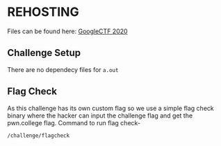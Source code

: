 # REHOSTING

Files can be found here: [GoogleCTF 2020](https://github.com/google/google-ctf/tree/main/2020/quals/reversing-beginner/attachments)

## Challenge Setup
There are no dependecy files for `a.out`

## Flag Check

As this challenge has its own custom flag so we use a simple flag check binary where the hacker can input the challenge flag and get the pwn.college flag. Command to run flag check-
```
/challenge/flagcheck
```
